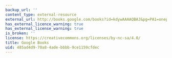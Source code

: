 ```yaml
---
backup_url: ''
content_type: external-resource
external_url: http://books.google.com/books?id=kdywAAAAQBAJ&pg=PA1=onepage
has_external_licence_warning: true
has_external_license_warning: true
is_broken: ''
license: https://creativecommons.org/licenses/by-nc-sa/4.0/
title: Google Books
uid: 485ad4d9-70a8-4ade-bbbb-9ce1159cfdec
---
```


